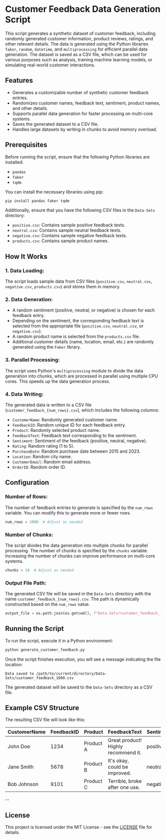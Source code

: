 
# Customer Feedback Data Generation Script

This script generates a synthetic dataset of customer feedback, including randomly generated customer information, product reviews, ratings, and other relevant details. The data is generated using the Python libraries `faker`, `random`, `datetime`, and `multiprocessing` for efficient parallel data generation. The dataset is saved as a CSV file, which can be used for various purposes such as analysis, training machine learning models, or simulating real-world customer interactions.

## Features

- Generates a customizable number of synthetic customer feedback entries.
- Randomizes customer names, feedback text, sentiment, product names, and other details.
- Supports parallel data generation for faster processing on multi-core systems.
- Saves the generated dataset to a CSV file.
- Handles large datasets by writing in chunks to avoid memory overload.

## Prerequisites

Before running the script, ensure that the following Python libraries are installed:

- `pandas`
- `faker`
- `tqdm`

You can install the necessary libraries using pip:

```bash
pip install pandas faker tqdm
```

Additionally, ensure that you have the following CSV files in the `Data-Sets` directory:

- `positive.csv`: Contains sample positive feedback texts.
- `neutral.csv`: Contains sample neutral feedback texts.
- `negative.csv`: Contains sample negative feedback texts.
- `products.csv`: Contains sample product names.

## How It Works

### 1. Data Loading:
The script loads sample data from CSV files (`positive.csv`, `neutral.csv`, `negative.csv`, `products.csv`) and stores them in memory.

### 2. Data Generation:
- A random sentiment (positive, neutral, or negative) is chosen for each feedback entry.
- Depending on the sentiment, the corresponding feedback text is selected from the appropriate file (`positive.csv`, `neutral.csv`, or `negative.csv`).
- A random product name is selected from the `products.csv` file.
- Additional customer details (name, location, email, etc.) are randomly generated using the `Faker` library.

### 3. Parallel Processing:
The script uses Python's `multiprocessing` module to divide the data generation into chunks, which are processed in parallel using multiple CPU cores. This speeds up the data generation process.

### 4. Data Writing:
The generated data is written to a CSV file (`customer_feedback_{num_rows}.csv`), which includes the following columns:

- `CustomerName`: Randomly generated customer name.
- `FeedbackID`: Random unique ID for each feedback entry.
- `Product`: Randomly selected product name.
- `FeedbackText`: Feedback text corresponding to the sentiment.
- `Sentiment`: Sentiment of the feedback (positive, neutral, negative).
- `Rating`: Random rating (1 to 5).
- `PurchaseDate`: Random purchase date between 2015 and 2023.
- `Location`: Random city name.
- `CustomerEmail`: Random email address.
- `OrderID`: Random order ID.

## Configuration

### Number of Rows:
The number of feedback entries to generate is specified by the `num_rows` variable. You can modify this to generate more or fewer rows.

```python
num_rows = 1000  # Adjust as needed
```

### Number of Chunks:
The script divides the data generation into multiple chunks for parallel processing. The number of chunks is specified by the `chunks` variable. Increasing the number of chunks can improve performance on multi-core systems.

```python
chunks = 10  # Adjust as needed
```

### Output File Path:
The generated CSV file will be saved in the `Data-Sets` directory with the name `customer_feedback_{num_rows}.csv`. The path is dynamically constructed based on the `num_rows` value.

```python
output_file = os.path.join(os.getcwd(), f"Data-Sets/customer_feedback_{num_rows}.csv")
```

## Running the Script

To run the script, execute it in a Python environment:

```bash
python generate_customer_feedback.py
```

Once the script finishes execution, you will see a message indicating the file location:

```
Data saved to /path/to/current/directory/Data-Sets/customer_feedback_1000.csv
```

The generated dataset will be saved to the `Data-Sets` directory as a CSV file.

## Example CSV Structure

The resulting CSV file will look like this:

| CustomerName | FeedbackID | Product   | FeedbackText                          | Sentiment | Rating | PurchaseDate | Location   | CustomerEmail           | OrderID |
|--------------|------------|-----------|---------------------------------------|-----------|--------|--------------|------------|-------------------------|---------|
| John Doe     | 1234       | Product A | Great product! Highly recommend it.   | positive  | 5      | 2022-03-01   | New York   | john.doe@example.com     | 123456  |
| Jane Smith   | 5678       | Product B | It's okay, could be improved.         | neutral   | 3      | 2021-06-15   | Los Angeles| jane.smith@example.com   | 654321  |
| Bob Johnson  | 9101       | Product C | Terrible, broke after one use.        | negative  | 1      | 2020-09-10   | Chicago    | bob.johnson@example.com  | 987654  |

--

## License

This project is licensed under the MIT License - see the [LICENSE](LICENSE) file for details.
